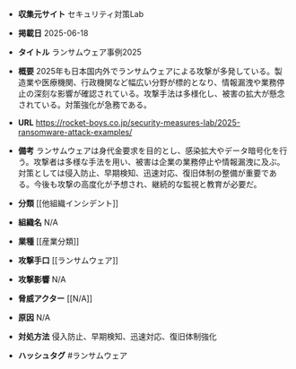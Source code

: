 - **収集元サイト**
セキュリティ対策Lab

- **掲載日**
2025-06-18

- **タイトル**
ランサムウェア事例2025

- **概要**
2025年も日本国内外でランサムウェアによる攻撃が多発している。製造業や医療機関、行政機関など幅広い分野が標的となり、情報漏洩や業務停止の深刻な影響が確認されている。攻撃手法は多様化し、被害の拡大が懸念されている。対策強化が急務である。

- **URL**
https://rocket-boys.co.jp/security-measures-lab/2025-ransomware-attack-examples/

- **備考**
ランサムウェアは身代金要求を目的とし、感染拡大やデータ暗号化を行う。攻撃者は多様な手法を用い、被害は企業の業務停止や情報漏洩に及ぶ。対策としては侵入防止、早期検知、迅速対応、復旧体制の整備が重要である。今後も攻撃の高度化が予想され、継続的な監視と教育が必要だ。

- **分類**
[[他組織インシデント]]

- **組織名**
N/A

- **業種**
[[産業分類]]

- **攻撃手口**
[[ランサムウェア]]

- **攻撃影響**
N/A

- **脅威アクター**
[[N/A]]

- **原因**
N/A

- **対処方法**
侵入防止、早期検知、迅速対応、復旧体制強化

- **ハッシュタグ**
#ランサムウェア
